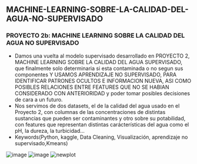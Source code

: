 ## MACHINE-LEARNING-SOBRE-LA-CALIDAD-DEL-AGUA-NO-SUPERVISADO
### PROYECTO 2b: MACHINE LEARNING SOBRE LA CALIDAD DEL AGUA NO SUPERVISADO
* Damos una vuelta al modelo supervisado desarrollado en PROYECTO 2, MACHINE LEARNING SOBRE LA CALIDAD DEL AGUA SUPERVISADO, que finalmente solo determinaria si esta contaminada o no segun sus componentes Y USAMOS APRENDIZAJE NO SUPERVISADO, PARA IDENTIFICAR PATRONES OCULTOS E INFORMACION NUEVA, ASI COMO POSIBLES RELACIONES ENTRE FEATURES QUE NO SE HABIAN CONSIDERADO CON ANTERIORIDAD y poder tomar posibles decisiones de cara a un futuro.
* Nos servimos de dos datasets, el de la calidad del agua usado en el Proyecto 2, con columnas de las concentraciones de distintas sustancias que pueden ser contaminantes y otro sobre su potabilidad, con features que representan distintas carácterísticas del agua como el pH, la dureza, la turbicidad...
* Keywords(Python, kaggle, Data Cleaning, Visualización, aprendizaje no supervisado,Kmeans)
  
![image](https://github.com/cris-jimenez89/MI-PORTFOLIO-DE-DATA/assets/145456716/60bb31d5-b946-4860-9b37-be9d96a6cda9)
![image](https://github.com/cris-jimenez89/MI-PORTFOLIO-DE-DATA/assets/145456716/3b6667a6-0323-4522-922c-354787306169)
![newplot](https://github.com/cris-jimenez89/MI-PORTFOLIO-DE-DATA/assets/145456716/44c813a3-3c7f-4611-9f05-47ea97583db6)
